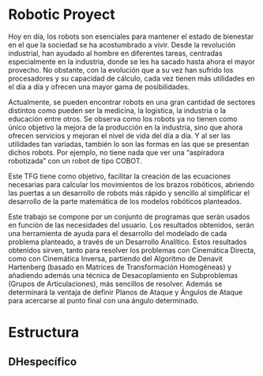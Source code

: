 # Robotic Proyect
Hoy en día, los robots son esenciales para mantener el estado de
bienestar en el que la sociedad se ha acostumbrado a vivir. Desde la
revolución industrial, han ayudado al hombre en diferentes tareas, centradas
especialmente en la industria, donde se les ha sacado hasta ahora el mayor
provecho. No obstante, con la evolución que a su vez han sufrido los
procesadores y su capacidad de cálculo, cada vez tienen más utilidades en el
día a día y ofrecen una mayor gama de posibilidades. 

Actualmente, se pueden encontrar robots en una gran cantidad de
sectores distintos como pueden ser la medicina, la logística, la industria o la
educación entre otros. Se observa como los robots ya no tienen como único
objetivo la mejora de la producción en la industria, sino que ahora ofrecen
servicios y mejoran el nivel de vida del día a día. Y al ser las utilidades tan
variadas, también lo son las formas en las que se presentan dichos robots.
Por ejemplo, no tiene nada que ver una “aspiradora robotizada” con un robot
de tipo COBOT.

Este TFG tiene como objetivo, facilitar la creación de las ecuaciones
necesarias para calcular los movimientos de los brazos robóticos, abriendo
las puertas a un desarrollo de robots más rápido y sencillo al simplificar el
desarrollo de la parte matemática de los modelos robóticos planteados.

Este trabajo se compone por un conjunto de programas que serán
usados en función de las necesidades del usuario. Los resultados obtenidos,
serán una herramienta de ayuda para el desarrollo del modelado de cada
problema planteado, a través de un Desarrollo Analítico. Estos resultados
obtenidos sirven, tanto para resolver los problemas con Cinemática Directa,
como con Cinemática Inversa, partiendo del Algoritmo de Denavit Hartenberg (basado en Matrices de Transformación Homogéneas) y
añadiendo además una técnica de Desacoplamiento en Subproblemas
(Grupos de Articulaciones), más sencillos de resolver. Además se
determinará la ventaja de definir Planos de Ataque y Ángulos de Ataque
para acercarse al punto final con una ángulo determinado.

# Estructura
## DHespecífico
